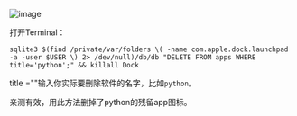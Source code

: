 ![image](https://github.com/user-attachments/assets/72144948-1eb7-439a-bea3-dc67dd1d8ada)

打开Terminal：

`sqlite3 $(find /private/var/folders \( -name com.apple.dock.launchpad -a -user $USER \) 2> /dev/null)/db/db "DELETE FROM apps WHERE title='python';" && killall Dock `

title =""输入你实际要删除软件的名字，比如`python`。

亲测有效，用此方法删掉了python的残留app图标。
